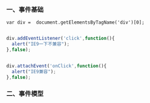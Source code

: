 ### 一、事件基础

`var div =  document.getElementsByTagName('div')[0];`

```.js

div.addEventListener('click',function(){
  alert("IE9一下不兼容");   
},false);


div.attachEvent('onClick',function(){
  alert("IE9兼容");   
},false);

```



### 二、事件模型


